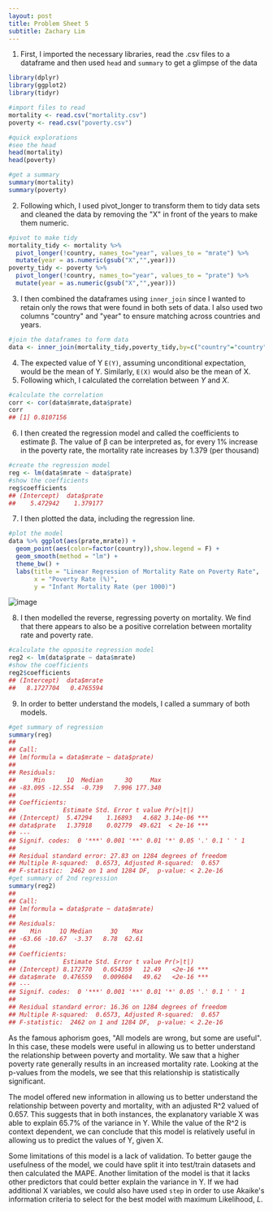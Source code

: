 ```yaml
---
layout: post
title: Problem Sheet 5
subtitle: Zachary Lim
---
```


1. First, I imported the necessary libraries, read the .csv files to a dataframe and then used `head` and `summary` to get a glimpse of the data

```R
library(dplyr)
library(ggplot2)
library(tidyr)

#import files to read
mortality <- read.csv("mortality.csv")
poverty <- read.csv("poverty.csv")

#quick explorations
#see the head
head(mortality)
head(poverty)

#get a summary
summary(mortality)
summary(poverty)
```
2. Following which, I used pivot_longer to transform them to tidy data sets and cleaned the data by removing the "X" in front of the years to make them numeric. 

```R
#pivot to make tidy
mortality_tidy <- mortality %>% 
  pivot_longer(!country, names_to="year", values_to = "mrate") %>%
  mutate(year = as.numeric(gsub("X","",year)))
poverty_tidy <- poverty %>% 
  pivot_longer(!country, names_to="year", values_to = "prate") %>%
  mutate(year = as.numeric(gsub("X","",year)))
```

3. I then combined the dataframes using `inner_join` since I wanted to retain only the rows that were found in both sets of data. I also used two columns "country" and "year" to ensure matching across countries and years. 

```R
#join the dataframes to form data 
data <- inner_join(mortality_tidy,poverty_tidy,by=c("country"="country","year"="year")) %>% na.omit(data)
```

4. The expected value of Y `E(Y)`, assuming unconditional expectation, would be the mean of Y. Similarly, `E(X)` would also be the mean of X. 
5. Following which, I calculated the correlation between *Y* and *X*.

```R
#calculate the correlation
corr <- cor(data$mrate,data$prate)
corr 
## [1] 0.8107156
```

6. I then created the regression model and called the coefficients to estimate β. The value of β can be interpreted as, for every 1% increase in the poverty rate, the mortality rate increases by 1.379  (per thousand) 

```R
#create the regression model
reg <- lm(data$mrate ~ data$prate)       
#show the coefficients 
reg$coefficients
## (Intercept)  data$prate 
##    5.472942    1.379177
```

7. I then plotted the data, including the regression line.

```R
#plot the model
data %>% ggplot(aes(prate,mrate)) +
  geom_point(aes(color=factor(country)),show.legend = F) +
  geom_smooth(method = "lm") +
  theme_bw() +
  labs(title = "Linear Regression of Mortality Rate on Poverty Rate",
       x = "Poverty Rate (%)",
       y = "Infant Mortality Rate (per 1000)")
```

![image](https://user-images.githubusercontent.com/68678549/99757059-85994500-2b29-11eb-8f7e-2215e51dd9cc.png)

8. I then modelled the reverse, regressing poverty on mortality. We find that there appears to also be a positive correlation between mortality rate and poverty rate. 

```R
#calculate the opposite regression model
reg2 <- lm(data$prate ~ data$mrate)       
#show the coefficients 
reg2$coefficients
## (Intercept)  data$mrate 
##   8.1727704   0.4765594
```

9. In order to better understand the models, I called a summary of both models. 

```R
#get summary of regression
summary(reg)
## 
## Call:
## lm(formula = data$mrate ~ data$prate)
## 
## Residuals:
##     Min      1Q  Median      3Q     Max 
## -83.095 -12.554  -0.739   7.996 177.340 
## 
## Coefficients:
##             Estimate Std. Error t value Pr(>|t|)    
## (Intercept)  5.47294    1.16893   4.682 3.14e-06 ***
## data$prate   1.37918    0.02779  49.621  < 2e-16 ***
## ---
## Signif. codes:  0 '***' 0.001 '**' 0.01 '*' 0.05 '.' 0.1 ' ' 1
## 
## Residual standard error: 27.83 on 1284 degrees of freedom
## Multiple R-squared:  0.6573, Adjusted R-squared:  0.657 
## F-statistic:  2462 on 1 and 1284 DF,  p-value: < 2.2e-16
#get summary of 2nd regression
summary(reg2)
## 
## Call:
## lm(formula = data$prate ~ data$mrate)
## 
## Residuals:
##    Min     1Q Median     3Q    Max 
## -63.66 -10.67  -3.37   8.78  62.61 
## 
## Coefficients:
##             Estimate Std. Error t value Pr(>|t|)    
## (Intercept) 8.172770   0.654359   12.49   <2e-16 ***
## data$mrate  0.476559   0.009604   49.62   <2e-16 ***
## ---
## Signif. codes:  0 '***' 0.001 '**' 0.01 '*' 0.05 '.' 0.1 ' ' 1
## 
## Residual standard error: 16.36 on 1284 degrees of freedom
## Multiple R-squared:  0.6573, Adjusted R-squared:  0.657 
## F-statistic:  2462 on 1 and 1284 DF,  p-value: < 2.2e-16
```

As the famous aphorism goes, "All models are wrong, but some are useful". In this case, these models were useful in allowing us to better understand the relationship between poverty and mortality. We saw that a higher poverty rate generally results in an increased mortality rate. Looking at the p-values from the models, we see that this relationship is statistically significant. 

The model offered new information in allowing us to better understand the relationship between poverty and mortality, with an adjusted R^2 valued of 0.657. This suggests that in both instances, the explanatory variable X was able to explain 65.7% of the variance in Y. While the value of the R^2 is context dependent, we can conclude that this model is relatively useful in allowing us to predict the values of Y, given X. 

Some limitations of this model is a lack of validation. To better gauge the usefulness of the model, we could have split it into test/train datasets and then calculated the MAPE. Another limitation of the model is that it lacks other predictors that could better explain the variance in Y. If we had additional X variables, we could also have used `step` in order to use Akaike's information criteria to select for the best model with maximum Likelihood, *L*.